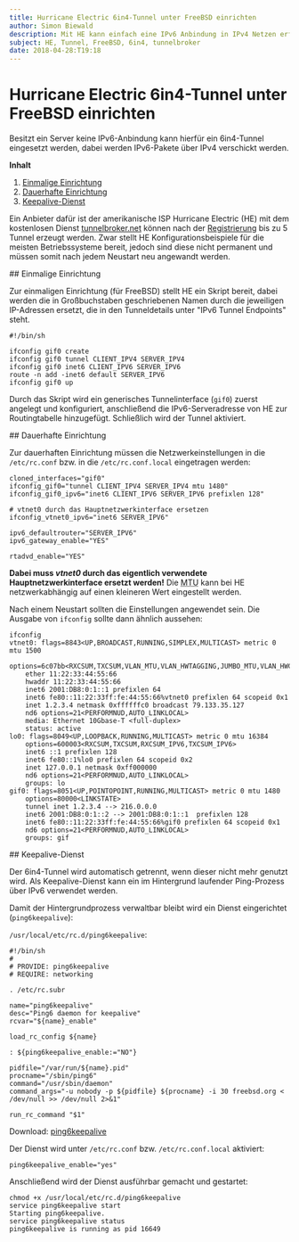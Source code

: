 ```yaml
---
title: Hurricane Electric 6in4-Tunnel unter FreeBSD einrichten
author: Simon Biewald
description: Mit HE kann einfach eine IPv6 Anbindung in IPv4 Netzen erfolgen - wie wird ein permanenter Tunnel dafür korrekt eingerichtet?
subject: HE, Tunnel, FreeBSD, 6in4, tunnelbroker
date: 2018-04-28:T19:18
---
```


# Hurricane Electric 6in4-Tunnel unter FreeBSD einrichten

Besitzt ein Server keine IPv6-Anbindung kann hierfür ein 6in4-Tunnel eingesetzt werden,
dabei werden IPv6-Pakete über IPv4 verschickt werden.


**Inhalt**

 1. [Einmalige Einrichtung](#einmal)
 2. [Dauerhafte Einrichtung](#dauerhaft)
 3. [Keepalive-Dienst](#keepalive)


Ein Anbieter dafür ist der amerikanische ISP Hurricane Electric (HE) mit dem kostenlosen Dienst
[tunnelbroker.net](https://tunnelbroker.net/ "Hurricane Electric Free IPv6 Tunnel Broker") können nach
der [Registrierung](https://tunnelbroker.net/register.php "IPv6 Tunnel Broker Registration") bis zu
5 Tunnel erzeugt werden.
Zwar stellt HE Konfigurationsbeispiele für die meisten Betriebssysteme bereit,
jedoch sind diese nicht permanent und müssen somit nach jedem Neustart neu angewandt werden.

<a id="einmal">
## Einmalige Einrichtung
</a>

Zur einmaligen Einrichtung (für FreeBSD) stellt HE ein Skript bereit,
dabei werden die in Großbuchstaben geschriebenen Namen durch die jeweiligen IP-Adressen
ersetzt, die in den Tunneldetails unter "IPv6 Tunnel Endpoints" steht.

<pre class="line-numbers language-bash">
<code>#!/bin/sh

ifconfig gif0 create
ifconfig gif0 tunnel CLIENT_IPV4 SERVER_IPV4
ifconfig gif0 inet6 CLIENT_IPV6 SERVER_IPV6
route -n add -inet6 default SERVER_IPV6
ifconfig gif0 up
</code></pre>

Durch das Skript wird ein generisches Tunnelinterface (`gif0`) zuerst angelegt und konfiguriert,
anschließend die IPv6-Serveradresse von HE zur Routingtabelle hinzugefügt. Schließlich wird der Tunnel
aktiviert.

<a id="dauerhaft">
## Dauerhafte Einrichtung
</a>

Zur dauerhaften Einrichtung müssen die Netzwerkeinstellungen in die
 `/etc/rc.conf` bzw. in die  `/etc/rc.conf.local` eingetragen werden:
 
<pre class="line-numbers language-bash">
<code>cloned_interfaces="gif0"
ifconfig_gif0="tunnel CLIENT_IPV4 SERVER_IPV4 mtu 1480"
ifconfig_gif0_ipv6="inet6 CLIENT_IPV6 SERVER_IPV6 prefixlen 128"

# vtnet0 durch das Hauptnetzwerkinterface ersetzen
ifconfig_vtnet0_ipv6="inet6 SERVER_IPV6"

ipv6_defaultrouter="SERVER_IPV6"
ipv6_gateway_enable="YES"

rtadvd_enable="YES"</code></pre>

**Dabei muss *vtnet0* durch das eigentlich verwendete Hauptnetzwerkinterface ersetzt werden!**
Die <abbr title="Maximum Transmission Unit">MTU</abbr> kann bei HE netzwerkabhängig auf einen 
kleineren Wert eingestellt werden.

Nach einem Neustart sollten die Einstellungen angewendet sein. Die Ausgabe von `ifconfig` sollte
dann ähnlich aussehen:

<pre class="command-line language-bash" data-output="2-25" data-prompt="[user@freebsd] %">
<code>ifconfig
vtnet0: flags=8843&lt;UP,BROADCAST,RUNNING,SIMPLEX,MULTICAST&gt; metric 0 mtu 1500
	options=6c07bb&lt;RXCSUM,TXCSUM,VLAN_MTU,VLAN_HWTAGGING,JUMBO_MTU,VLAN_HWCSUM,TSO4,TSO6,LRO,VLAN_HWTSO,LINKSTATE,RXCSUM_IPV6,TXCSUM_IPV6&gt;
	ether 11:22:33:44:55:66
	hwaddr 11:22:33:44:55:66
	inet6 2001:DB8:0:1::1 prefixlen 64
	inet6 fe80::11:22:33ff:fe:44:55:66%vtnet0 prefixlen 64 scopeid 0x1
	inet 1.2.3.4 netmask 0xffffffc0 broadcast 79.133.35.127
	nd6 options=21&lt;PERFORMNUD,AUTO_LINKLOCAL&gt;
	media: Ethernet 10Gbase-T &lt;full-duplex&gt;
	status: active
lo0: flags=8049&lt;UP,LOOPBACK,RUNNING,MULTICAST&gt; metric 0 mtu 16384
	options=600003&lt;RXCSUM,TXCSUM,RXCSUM_IPV6,TXCSUM_IPV6&gt;
	inet6 ::1 prefixlen 128
	inet6 fe80::1%lo0 prefixlen 64 scopeid 0x2
	inet 127.0.0.1 netmask 0xff000000
	nd6 options=21&lt;PERFORMNUD,AUTO_LINKLOCAL&gt;
	groups: lo
gif0: flags=8051&lt;UP,POINTOPOINT,RUNNING,MULTICAST&gt; metric 0 mtu 1480
	options=80000&lt;LINKSTATE&gt;
	tunnel inet 1.2.3.4 --&gt; 216.0.0.0
	inet6 2001:DB8:0:1::2 --&gt; 2001:DB8:0:1::1  prefixlen 128
    inet6 fe80::11:22:33ff:fe:44:55:66%gif0 prefixlen 64 scopeid 0x1
	nd6 options=21&lt;PERFORMNUD,AUTO_LINKLOCAL&gt;
	groups: gif</code></pre>

<a id="keepalive">
## Keepalive-Dienst
</a>

Der 6in4-Tunnel wird automatisch getrennt, wenn dieser nicht mehr genutzt wird.
Als Keepalive-Dienst kann ein im Hintergrund laufender Ping-Prozess über IPv6
verwendet werden.

Damit der Hintergrundprozess verwaltbar bleibt wird ein Dienst eingerichtet (`ping6keepalive`):

`/usr/local/etc/rc.d/ping6keepalive`:

<pre class="line-numbers language-bash">
<code>#!/bin/sh
#
# PROVIDE: ping6keepalive
# REQUIRE: networking

. /etc/rc.subr

name="ping6keepalive"
desc="Ping6 daemon for keepalive"
rcvar="${name}_enable"

load_rc_config ${name}

: ${ping6keepalive_enable:="NO"}

pidfile="/var/run/${name}.pid"
procname="/sbin/ping6"
command="/usr/sbin/daemon"
command_args="-u nobody -p ${pidfile} ${procname} -i 30 freebsd.org < /dev/null >> /dev/null 2>&1"

run_rc_command "$1"</code></pre>

Download:
<a href="ping6keepalive" title="Ping6 daemon for keepalive" download>ping6keepalive</a>

Der Dienst wird unter `/etc/rc.conf` bzw. `/etc/rc.conf.local` aktiviert:

<pre class="line-numbers language-bash">
<code>ping6keepalive_enable="yes"</code></pre>

Anschließend wird der Dienst ausführbar gemacht und gestartet:

<pre class="command-line language-bash" data-user="root" data-host="freebsd" data-output="3,5">
<code>chmod +x /usr/local/etc/rc.d/ping6keepalive
service ping6keepalive start
Starting ping6keepalive.
service ping6keepalive status
ping6keepalive is running as pid 16649</code></pre>
